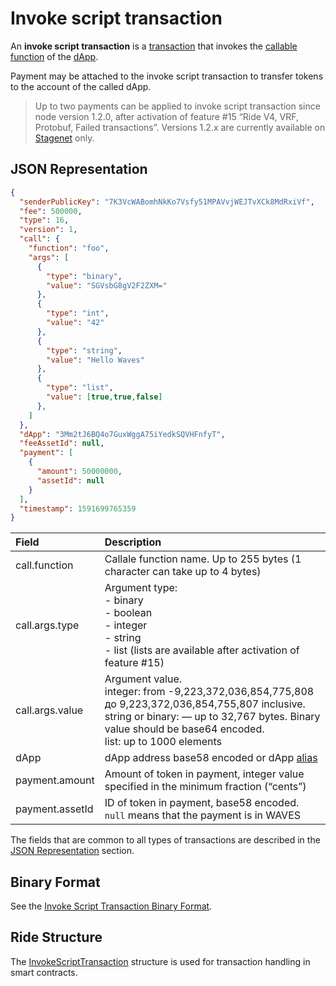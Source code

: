 # Invoke script transaction

An **invoke script transaction** is a [transaction](/en/blockchain/transaction/) that invokes the [callable function](/en/ride/functions/callable-function) of the [dApp](/en/blockchain/account/dapp).

Payment may be attached to the invoke script transaction to transfer tokens to the account of the called dApp.

> Up to two payments can be applied to invoke script transaction since node version 1.2.0, after activation of feature #15 “Ride V4, VRF, Protobuf, Failed transactions”. Versions 1.2.x are currently available on [Stagenet](/en/blockchain/blockchain-network/stage-network) only.

## JSON Representation

```json
{
  "senderPublicKey": "7K3VcWABomhNkKo7Vsfy51MPAVvjWEJTvXCk8MdRxiVf",
  "fee": 500000,
  "type": 16,
  "version": 1,
  "call": {
    "function": "foo",
    "args": [
      {
        "type": "binary",
        "value": "SGVsbG8gV2F2ZXM="
      },
      {
        "type": "int",
        "value": "42"
      },
      {
        "type": "string",
        "value": "Hello Waves"
      },
      {
        "type": "list",
        "value": [true,true,false]
      },
    ]
  },
  "dApp": "3Mm2tJ6BQ4o7GuxWggA75iYedkSQVHFnfyT",
  "feeAssetId": null,
  "payment": [
    {
      "amount": 50000000,
      "assetId": null
    }
  ],
  "timestamp": 1591699765359
}
```

| Field | Description |
| :--- | :--- |
| call.function | Callale function name. Up to 255 bytes (1 character can take up to 4 bytes) |
| call.args.type | Argument type:<br>- binary<br>- boolean<br>- integer<br>- string<br>- list (lists are available after activation of feature #15) |
| call.args.value | Argument value.<br>integer: from -9,223,372,036,854,775,808 до 9,223,372,036,854,755,807 inclusive.<br>string or binary: — up to 32,767 bytes. Binary value should be base64 encoded.<br>list: up to 1000 elements |
| dApp | dApp address base58 encoded or dApp [alias](/en/blockchain/account/alias) |
| payment.amount | Amount of token in payment, integer value specified in the minimum fraction (“cents”) |
| payment.assetId | ID of token in payment, base58 encoded. `null` means that the payment is in WAVES |

The fields that are common to all types of transactions are described in the [JSON Representation](/en/blockchain/transaction/#json-representation) section.

## Binary Format

See the [Invoke Script Transaction Binary Format](/en/blockchain/binary-format/transaction-binary-format/invoke-script-transaction-binary-format).

## Ride Structure

The [InvokeScriptTransaction](/en/ride/structures/transaction-structures/invoke-script-transaction) structure is used for transaction handling in smart contracts.
